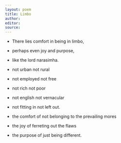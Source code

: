```yaml
---
layout: poem
title: Limbo
author: 
editor: 
source: 
---
```


- There lies comfort in being in limbo,
- perhaps even joy and purpose,
- like the lord narasimha.

- not urban not rural
- not employed not free
- not rich not poor
- not english not vernacular
- not fitting in not left out.

- the comfort of not belonging to the prevailing mores
- the joy of ferreting out the flaws
- the purpose of just being different.
